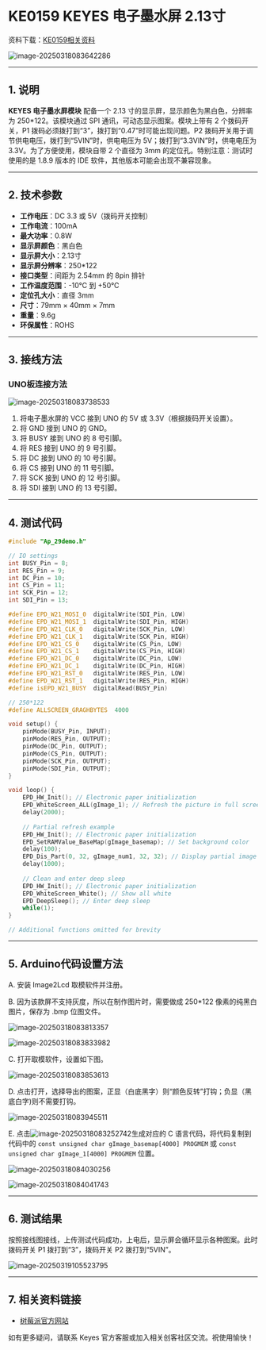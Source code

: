 # KE0159 KEYES 电子墨水屏 2.13寸

资料下载：[KE0159相关资料](./资料/KE0159相关资料-1.7z)

![image-20250318083642286](media/image-20250318083642286.png)

---

## 1. 说明
**KEYES 电子墨水屏模块** 配备一个 2.13 寸的显示屏，显示颜色为黑白色，分辨率为 250*122。该模块通过 SPI 通讯，可动态显示图案。模块上带有 2 个拨码开关，P1 拨码必须拨打到“3”，拨打到“0.47”时可能出现问题。P2 拨码开关用于调节供电电压，拨打到“5VIN”时，供电电压为 5V；拨打到“3.3VIN”时，供电电压为 3.3V。为了方便使用，模块自带 2 个直径为 3mm 的定位孔。特别注意：测试时使用的是 1.8.9 版本的 IDE 软件，其他版本可能会出现不兼容现象。

---

## 2. 技术参数
- **工作电压**：DC 3.3 或 5V（拨码开关控制）  
- **工作电流**：100mA  
- **最大功率**：0.8W  
- **显示屏颜色**：黑白色  
- **显示屏大小**：2.13寸  
- **显示屏分辨率**：250*122  
- **接口类型**：间距为 2.54mm 的 8pin 排针  
- **工作温度范围**：-10℃ 到 +50℃  
- **定位孔大小**：直径 3mm  
- **尺寸**：79mm × 40mm × 7mm  
- **重量**：9.6g  
- **环保属性**：ROHS  

---

## 3. 接线方法
### UNO板连接方法

![image-20250318083738533](media/image-20250318083738533.png)

1. 将电子墨水屏的 VCC 接到 UNO 的 5V 或 3.3V（根据拨码开关设置）。
2. 将 GND 接到 UNO 的 GND。
3. 将 BUSY 接到 UNO 的 8 号引脚。
4. 将 RES 接到 UNO 的 9 号引脚。
5. 将 DC 接到 UNO 的 10 号引脚。
6. 将 CS 接到 UNO 的 11 号引脚。
7. 将 SCK 接到 UNO 的 12 号引脚。
8. 将 SDI 接到 UNO 的 13 号引脚。

---

## 4. 测试代码
```cpp
#include "Ap_29demo.h"

// IO settings
int BUSY_Pin = 8; 
int RES_Pin = 9; 
int DC_Pin = 10; 
int CS_Pin = 11; 
int SCK_Pin = 12; 
int SDI_Pin = 13; 

#define EPD_W21_MOSI_0  digitalWrite(SDI_Pin, LOW)
#define EPD_W21_MOSI_1  digitalWrite(SDI_Pin, HIGH) 
#define EPD_W21_CLK_0   digitalWrite(SCK_Pin, LOW)
#define EPD_W21_CLK_1   digitalWrite(SCK_Pin, HIGH)
#define EPD_W21_CS_0    digitalWrite(CS_Pin, LOW)
#define EPD_W21_CS_1    digitalWrite(CS_Pin, HIGH)
#define EPD_W21_DC_0    digitalWrite(DC_Pin, LOW)
#define EPD_W21_DC_1    digitalWrite(DC_Pin, HIGH)
#define EPD_W21_RST_0   digitalWrite(RES_Pin, LOW)
#define EPD_W21_RST_1   digitalWrite(RES_Pin, HIGH)
#define isEPD_W21_BUSY  digitalRead(BUSY_Pin)

// 250*122
#define ALLSCREEN_GRAGHBYTES  4000

void setup() {
    pinMode(BUSY_Pin, INPUT); 
    pinMode(RES_Pin, OUTPUT);  
    pinMode(DC_Pin, OUTPUT);    
    pinMode(CS_Pin, OUTPUT);    
    pinMode(SCK_Pin, OUTPUT);    
    pinMode(SDI_Pin, OUTPUT);    
}

void loop() {
    EPD_HW_Init(); // Electronic paper initialization
    EPD_WhiteScreen_ALL(gImage_1); // Refresh the picture in full screen
    delay(2000);
    
    // Partial refresh example
    EPD_HW_Init(); // Electronic paper initialization
    EPD_SetRAMValue_BaseMap(gImage_basemap); // Set background color
    delay(100);
    EPD_Dis_Part(0, 32, gImage_num1, 32, 32); // Display partial image
    delay(1000);   
    
    // Clean and enter deep sleep
    EPD_HW_Init(); // Electronic paper initialization
    EPD_WhiteScreen_White(); // Show all white
    EPD_DeepSleep(); // Enter deep sleep
    while(1); 
}

// Additional functions omitted for brevity
```

---

## 5. Arduino代码设置方法
A. 安装 Image2Lcd 取模软件并注册。

B. 因为该款屏不支持灰度，所以在制作图片时，需要做成 250*122 像素的纯黑白图片，保存为 .bmp 位图文件。

![image-20250318083813357](media/image-20250318083813357.png)

![image-20250318083833982](media/image-20250318083833982.png)

C. 打开取模软件，设置如下图。

![image-20250318083853613](media/image-20250318083853613.png)

D. 点击打开，选择导出的图案，正显（白底黑字）则“颜色反转”打钩；负显（黑底白字)则不需要打钩。

![image-20250318083945511](media/image-20250318083945511.png)

E. 点击![image-20250318083252742](media/image-20250318083252742.png)生成对应的 C 语言代码，将代码复制到代码中的 `const unsigned char gImage_basemap[4000] PROGMEM` 或 `const unsigned char gImage_1[4000] PROGMEM` 位置。

![image-20250318084030256](media/image-20250318084030256.png)

![image-20250318084041743](media/image-20250318084041743.png)

---

## 6. 测试结果
按照接线图接线，上传测试代码成功，上电后，显示屏会循环显示各种图案。此时拨码开关 P1 拨打到“3”，拨码开关 P2 拨打到“5VIN”。

![image-20250319105523795](media/image-20250319105523795.png)

---

## 7. 相关资料链接
- [树莓派官方网站](https://www.raspberrypi.org)

如有更多疑问，请联系 Keyes 官方客服或加入相关创客社区交流。祝使用愉快！